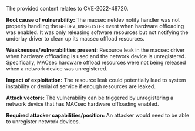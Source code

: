 The provided content relates to CVE-2022-48720.

**Root cause of vulnerability:**
The macsec netdev notify handler was not properly handling the `NETDEV_UNREGISTER` event when hardware offloading was enabled. It was only releasing software resources but not notifying the underlay driver to clean up its macsec offload resources.

**Weaknesses/vulnerabilities present:**
Resource leak in the macsec driver when hardware offloading is used and the network device is unregistered. Specifically, MACsec hardware offload resources were not being released when a network device was unregistered.

**Impact of exploitation:**
The resource leak could potentially lead to system instability or denial of service if enough resources are leaked.

**Attack vectors:**
The vulnerability can be triggered by unregistering a network device that has MACsec hardware offloading enabled.

**Required attacker capabilities/position:**
An attacker would need to be able to unregister network devices.